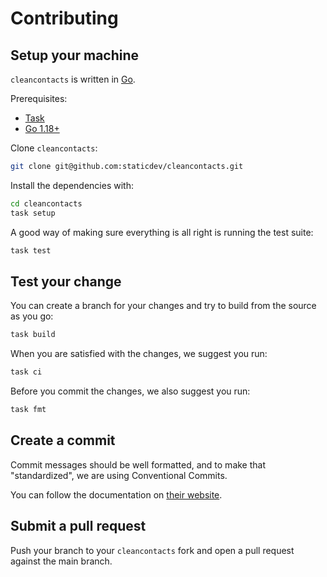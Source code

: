 # Contributing

## Setup your machine

`cleancontacts` is written in [Go](https://golang.org/).

Prerequisites:

- [Task](https://taskfile.dev/#/installation)
- [Go 1.18+](https://golang.org/doc/install)

Clone `cleancontacts`:

```sh
git clone git@github.com:staticdev/cleancontacts.git
```

Install the dependencies with:

```sh
cd cleancontacts
task setup
```

A good way of making sure everything is all right is running the test suite:

```sh
task test
```

## Test your change

You can create a branch for your changes and try to build from the source as you go:

```sh
task build
```

When you are satisfied with the changes, we suggest you run:

```sh
task ci
```

Before you commit the changes, we also suggest you run:

```sh
task fmt
```

## Create a commit

Commit messages should be well formatted, and to make that "standardized", we
are using Conventional Commits.

You can follow the documentation on
[their website](https://www.conventionalcommits.org).

## Submit a pull request

Push your branch to your `cleancontacts` fork and open a pull request against the main branch.
